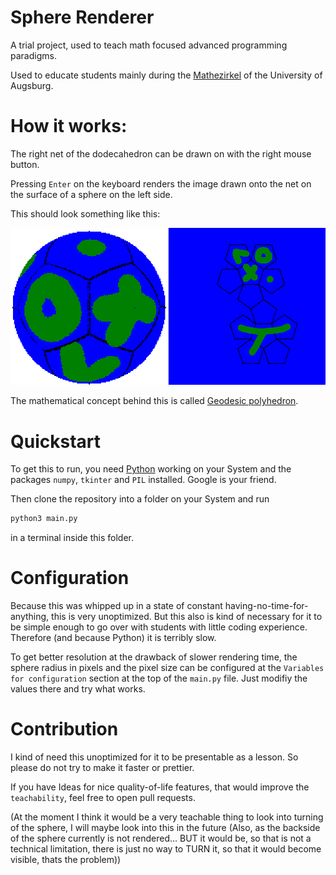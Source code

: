 # Sphere Renderer

A trial project, used to teach math focused advanced programming paradigms.

Used to educate students mainly during the [Mathezirkel](https://www.uni-augsburg.de/de/fakultaet/mntf/math/einricht/mathezirkel/) of the University of Augsburg.

# How it works:

The right net of the dodecahedron can be drawn on with the right mouse button.

Pressing `Enter` on the keyboard renders the image drawn onto the net on the surface of a sphere on the left side.

This should look something like this:

![](./demo_screenshot.png)

The mathematical concept behind this is called [Geodesic polyhedron](https://en.wikipedia.org/wiki/Geodesic_polyhedron).

# Quickstart

To get this to run, you need [Python](https://www.python.org/) working on your System and the packages `numpy`, `tkinter` and `PIL` installed.
Google is your friend.

Then clone the repository into a folder on your System and run

```cmd
python3 main.py
```

in a terminal inside this folder.

# Configuration

Because this was whipped up in a state of constant having-no-time-for-anything, this is very unoptimized.
But this also is kind of necessary for it to be simple enough to go over with students with little coding experience.
Therefore (and because Python) it is terribly slow.

To get better resolution at the drawback of slower rendering time, the sphere radius in pixels and the pixel size can be configured at the `Variables for configuration` section at the top of the `main.py` file.
Just modifiy the values there and try what works.

# Contribution

I kind of need this unoptimized for it to be presentable as a lesson.
So please do not try to make it faster or prettier.

If you have Ideas for nice quality-of-life features, that would improve the `teachability`, feel free to open pull requests.

(At the moment I think it would be a very teachable thing to look into turning of the sphere, I will maybe look into this in the future (Also, as the backside of the sphere currently is not rendered... BUT it would be, so that is not a technical limitation, there is just no way to TURN it, so that it would become visible, thats the problem))
